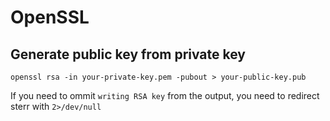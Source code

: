 # OpenSSL

## Generate public key from private key

```
openssl rsa -in your-private-key.pem -pubout > your-public-key.pub
```

If you need to ommit `writing RSA key` from the output, you need to redirect sterr with `2>/dev/null`
